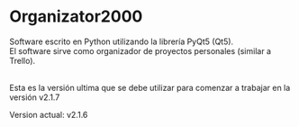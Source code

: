 # Organizator2000
Software escrito en Python utilizando la librería PyQt5 (Qt5).<br/>
El software sirve como organizador de proyectos personales (similar a Trello).<br/><br/>

Esta es la versión ultima que se debe utilizar para comenzar a trabajar en la versión v2.1.7<br/>

Version actual: v2.1.6
